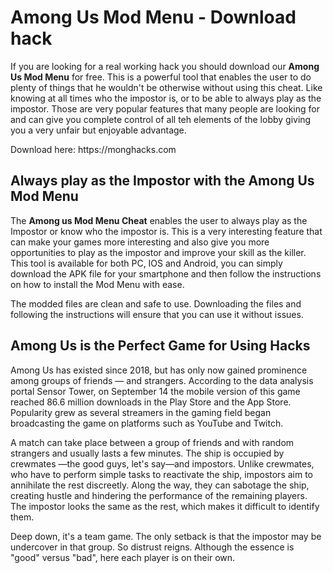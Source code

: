 <h1>Among Us Mod Menu - Download hack</h1>

If you are looking for a real working hack you should download our <b>Among Us Mod Menu</b> for free. This is a powerful tool that enables the user to do plenty of things that he wouldn't be otherwise without using this cheat. Like knowing at all times who the impostor is, or to be able to always play as the impostor. Those are very popular features that many people are looking for and can give you complete control of all teh elements of the lobby giving you a very unfair but enjoyable advantage.

<p>Download here: https://monghacks.com</p>
<h2>Always play as the Impostor with the Among Us Mod Menu</h2>

The <b>Among us Mod Menu Cheat</b> enables the user to always play as the Impostor or know who the impostor is. This is a very interesting feature that can make your games more interesting and also give you more opportunities to play as the impostor and improve your skill as the killer. This tool is available for both PC, IOS and Android, you can simply download the APK file for your smartphone and then follow the instructions on how to install the Mod Menu with ease.

The modded files are clean and safe to use. Downloading the files and following the instructions will ensure that you can use it without issues.


<h2>Among Us is the Perfect Game for Using Hacks</h2>

Among Us has existed since 2018, but has only now gained prominence among groups of friends — and strangers. According to the data analysis portal Sensor Tower, on September 14 the mobile version of this game reached 86.6 million downloads in the Play Store and the App Store. Popularity grew as several streamers in the gaming field began broadcasting the game on platforms such as YouTube and Twitch. 

A match can take place between a group of friends and with random strangers and usually lasts a few minutes. The ship is occupied by crewmates —the good guys, let's say—and impostors. Unlike crewmates, who have to perform simple tasks to reactivate the ship, impostors aim to annihilate the rest discreetly. Along the way, they can sabotage the ship, creating hustle and hindering the performance of the remaining players. The impostor looks the same as the rest, which makes it difficult to identify them. 

Deep down, it's a team game. The only setback is that the impostor may be undercover in that group. So distrust reigns. Although the essence is "good" versus "bad", here each player is on their own. 

